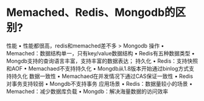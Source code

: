 # Memached、Redis、Mongodb的区别?

性能
	• 性能都很高，redis和memached差不多 > Mongodb
操作
	• Memached：数据结构单一，只有key/value数据结构
	• Redis有五种数据类型
	• Mongdb支持的查询语言丰富，支持丰富的数据表达；
持久化
	• Redis：支持快照和AOF
	• Memachaed不支持持久化
	• Mongdb从1.8版本开始通过binlog方式支持持久化
数据一致性
	• Memachaed在并发情况下通过CAS保证一致性
	• Redis对事务支持较弱
	• Mongdb不支持事务
应用场景
	• Redis：数据量较小的场景
	• Memached：减少数据库负载
	• Mongdb：解决海量数据的访问效率